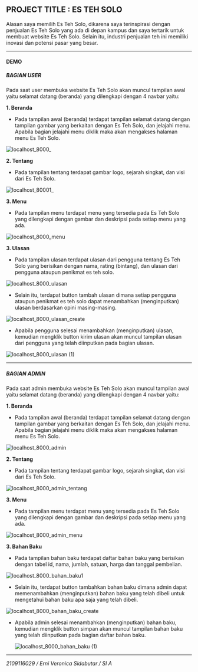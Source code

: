 ## PROJECT  TITLE : ES TEH SOLO
Alasan saya memilih Es Teh Solo, dikarena saya terinspirasi dengan penjualan Es Teh Solo yang ada di depan kampus dan saya tertarik untuk membuat website Es Teh Solo. Selain itu, industri penjualan teh ini memiliki inovasi dan potensi pasar yang besar.

<hr>

#### DEMO

##### BAGIAN USER

Pada saat user membuka website Es Teh Solo akan muncul tampilan awal yaitu selamat datang (beranda) yang dilengkapi dengan 4 navbar yaitu:

**1. Beranda**

- Pada tampilan awal (beranda) terdapat tampilan selamat datang dengan tampilan gambar yang berkaitan dengan Es Teh Solo, dan jelajahi menu. Apabila bagian jelajahi menu diklik maka akan mengakses halaman menu Es Teh Solo.
  
![localhost_8000_](https://github.com/erniveronica/2109116029_Posttest2_Laravel/assets/119858991/c4f68ee1-fa26-47e2-ac0a-9f0b194a4c9f)


**2. Tentang**

- Pada tampilan tentang terdapat gambar logo, sejarah singkat, dan visi dari Es Teh Solo.

![localhost_80001_](https://github.com/erniveronica/2109116029_Posttest2_Laravel/assets/119858991/0acae6e0-73a6-4fec-96af-0b73a147890a)


**3. Menu**

- Pada tampilan menu terdapat menu yang tersedia pada Es Teh Solo yang dilengkapi dengan gambar dan deskripsi pada setiap menu yang ada.

![localhost_8000_menu](https://github.com/erniveronica/2109116029_Posttest2_Laravel/assets/119858991/6892a3a1-70ac-4616-955b-14abe64b5f91)


**3. Ulasan**

- Pada tampilan ulasan terdapat ulasan dari pengguna tentang Es Teh Solo yang berisikan dengan nama, rating (bintang), dan ulasan dari pengguna ataupun penikmat es teh solo.  

![localhost_8000_ulasan](https://github.com/erniveronica/2109116029_Posttest2_Laravel/assets/119858991/da28c6a8-66dd-478e-a4f4-72c241fb613a)


- Selain itu, terdapat button tambah ulasan dimana setiap pengguna ataupun penikmat es teh solo dapat menambahkan (menginputkan) ulasan berdasarkan opini masing-masing.

![localhost_8000_ulasan_create](https://github.com/erniveronica/2109116029_Posttest2_Laravel/assets/119858991/9e42403f-04e8-4a37-8cf2-a2aebc0e92f7)


- Apabila pengguna selesai menambahkan (menginputkan) ulasan, kemudian mengklik button kirim ulasan akan muncul tampilan ulasan dari pengguna yang telah diinputkan pada bagian ulasan.

![localhost_8000_ulasan (1)](https://github.com/erniveronica/2109116029_Posttest2_Laravel/assets/119858991/a00d56bf-f551-4e03-a6e9-135c9cda140c)
  
<hr>

##### BAGIAN ADMIN

Pada saat admin membuka website Es Teh Solo akan muncul tampilan awal yaitu selamat datang (beranda) yang dilengkapi dengan 4 navbar yaitu:

**1. Beranda**

- Pada tampilan awal (beranda) terdapat tampilan selamat datang dengan tampilan gambar yang berkaitan dengan Es Teh Solo, dan jelajahi menu. Apabila bagian jelajahi menu diklik maka akan mengakses halaman menu Es Teh Solo.

 ![localhost_8000_admin](https://github.com/erniveronica/2109116029_Posttest2_Laravel/assets/119858991/b4f56204-b86b-4f02-a969-d7c7306ee41f)
 

**2. Tentang**

- Pada tampilan tentang terdapat gambar logo, sejarah singkat, dan visi dari Es Teh Solo.

![localhost_8000_admin_tentang](https://github.com/erniveronica/2109116029_Posttest2_Laravel/assets/119858991/88c56a5c-4e82-4da5-82a9-49a3f1680d70)


**3. Menu**

- Pada tampilan menu terdapat menu yang tersedia pada Es Teh Solo yang dilengkapi dengan gambar dan deskripsi pada setiap menu yang ada.

![localhost_8000_admin_menu](https://github.com/erniveronica/2109116029_Posttest2_Laravel/assets/119858991/d6294766-423e-4bf0-a01c-7f87c1fc4b39)


**3. Bahan Baku**

- Pada tampilan bahan baku terdapat daftar bahan baku yang berisikan dengan tabel id, nama, jumlah, satuan, harga dan tanggal pembelian.

![localhost_8000_bahan_baku1](https://github.com/erniveronica/2109116029_Posttest2_Laravel/assets/119858991/bbed5e9a-7cc6-4ed7-b267-9d986310769a)


- Selain itu, terdapat button tambahkan bahan baku dimana admin dapat memenambahkan (menginputkan) bahan baku yang telah dibeli untuk mengetahui bahan baku apa saja yang telah dibeli.

![localhost_8000_bahan_baku_create](https://github.com/erniveronica/2109116029_Posttest2_Laravel/assets/119858991/08fc30d0-62db-4853-a1a7-13af671d13bc)


- Apabila admin selesai menambahkan (menginputkan) bahan baku, kemudian mengklik button simpan akan muncul tampilan bahan baku yang telah diinputkan pada bagian daftar bahan baku.
  

   ![localhost_8000_bahan_baku (1)](https://github.com/erniveronica/2109116029_Posttest2_Laravel/assets/119858991/06b08449-99f0-44e7-a2d2-7f44f25df585)
  

<hr>
  
  
<i>2109116029 / Erni Veronica Sidabutar / SI A</i>
